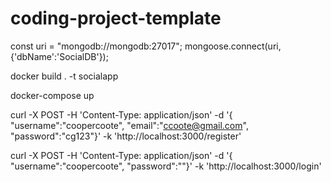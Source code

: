 # coding-project-template
const uri =  "mongodb://mongodb:27017";
mongoose.connect(uri,{'dbName':'SocialDB'});

docker build . -t socialapp

docker-compose up

curl  -X POST  -H 'Content-Type: application/json'  -d '{
    "username":"coopercoote",
    "email":"ccoote@gmail.com",
    "password":"cg123"}' -k 'http://localhost:3000/register'

curl  -X POST  -H 'Content-Type: application/json'  -d '{
    "username":"coopercoote",
    "password":""}' -k 'http://localhost:3000/login'
